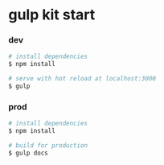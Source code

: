 # gulp kit start

### dev

```bash
# install dependencies
$ npm install

# serve with hot reload at localhost:3000
$ gulp
```

### prod

```bash
# install dependencies
$ npm install

# build for production
$ gulp docs
```